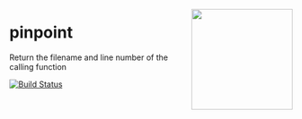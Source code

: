 <a href="http://hapijs.com"><img src="https://raw.githubusercontent.com/hapijs/assets/master/images/family.png" width="180px" align="right" /></a>

# pinpoint

Return the filename and line number of the calling function

[![Build Status](https://secure.travis-ci.org/hapijs/pinpoint.png?branch=master)](http://travis-ci.org/hapijs/pinpoint)
